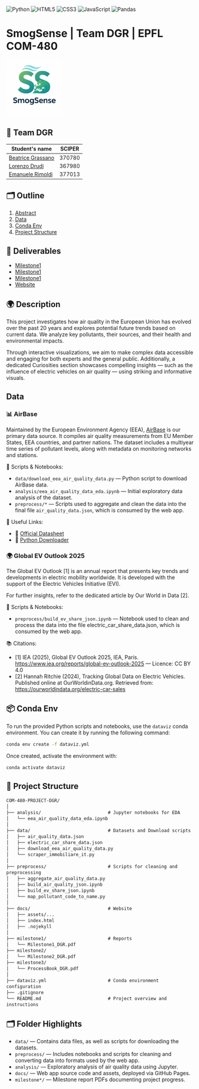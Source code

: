 ![Python](https://img.shields.io/badge/python-3670A0?style=for-the-badge&logo=python&logoColor=ffdd54)
![HTML5](https://img.shields.io/badge/html5-%23E34F26.svg?style=for-the-badge&logo=html5&logoColor=white)
![CSS3](https://img.shields.io/badge/css3-%231572B6.svg?style=for-the-badge&logo=css3&logoColor=white)
![JavaScript](https://img.shields.io/badge/javascript-%23323330.svg?style=for-the-badge&logo=javascript&logoColor=%23F7DF1E)
![Pandas](https://img.shields.io/badge/pandas-%23150458.svg?style=for-the-badge&logo=pandas&logoColor=white)

# SmogSense | Team DGR | EPFL COM-480

<img src="docs/assets/images/logo.png" alt="Logo" width="150" />

## 👥 Team DGR
| Student's name | SCIPER |
| -------------- | ------ |
| [Beatrice Grassano](https://github.com/beagrs) | 370780 |
| [Lorenzo Drudi](https://github.com/drudilorenzo/) | 367980 |
| [Emanuele Rimoldi](https://github.com/EmaRimoldi) | 377013 |

## 🗂️ Outline
1. [Abstract](#abstract)
2. [Data](#data)
3. [Conda Env](#conda-env)
4. [Project Structure](#project-structure)

## 📄 Deliverables
- [Milestone1](./milestone1/Milestone1_DGR.pdf)
- [Milestone1](./milestone2/Milestone2_DGR.pdf)
- [Milestone1](./milestone3/ProcessBook_DGR.pdf)
- [Website](https://com-480-data-visualization.github.io/com-480-project-DGR/)

## 🌍 Description

This project investigates how air quality in the European Union has evolved over the past 20 years and explores potential future trends based on current data. We analyze key pollutants, their sources, and their health and environmental impacts.

Through interactive visualizations, we aim to make complex data accessible and engaging for both experts and the general public. Additionally, a dedicated Curiosities section showcases compelling insights — such as the influence of electric vehicles on air quality — using striking and informative visuals.

## Data

### 📊 AirBase

Maintained by the European Environment Agency (EEA), [AirBase](https://www.eea.europa.eu/en/datahub/datahubitem-view/778ef9f5-6293-4846-badd-56a29c70880d?activeAccordion=1087599) is our primary data source. It compiles air quality measurements from EU Member States, EEA countries, and partner nations. The dataset includes a multiyear time series of pollutant levels, along with metadata on monitoring networks and stations.

🧪 Scripts & Notebooks:
- `data/download_eea_air_quality_data.py` — Python script to download AirBase data.
- `analysis/eea_air_quality_data_eda.ipynb` — Initial exploratory data analysis of the dataset.
- `preprocess/*` — Scripts used to aggregate and clean the data into the final file `air_quality_data.json`, which is consumed by the web app. 

🔗 Useful Links:
- 📄 [Official Datasheet](https://www.eea.europa.eu/data-and-maps/data/airbase-the-european-air-quality-database-6/airbase-products/data/file)
- 🐍 [Python Downloader](https://github.com/JohnPaton/airbase)

### 🌍 Global EV Outlook 2025

The Global EV Outlook [1] is an annual report that presents key trends and developments in electric mobility worldwide. It is developed with the support of the Electric Vehicles Initiative (EVI).

For further insights, refer to the dedicated article by Our World in Data [2].

🧪 Scripts & Notebooks:
- `preprocess/build_ev_share_json.ipynb` — Notebook used to clean and process the data into the file electric_car_share_data.json, which is consumed by the web app.

📚 Citations:
- [1] IEA (2025), Global EV Outlook 2025, IEA, Paris. https://www.iea.org/reports/global-ev-outlook-2025 — Licence: CC BY 4.0
- [2] Hannah Ritchie (2024), Tracking Global Data on Electric Vehicles. Published online at OurWorldinData.org. Retrieved from: https://ourworldindata.org/electric-car-sales

## 📦 Conda Env

To run the provided Python scripts and notebooks, use the `dataviz` conda environment.
You can create it by running the following command:

```bash
conda env create -f dataviz.yml
```

Once created, activate the environment with:

```bash
conda activate dataviz
```

## 🧱 Project Structure

```text
COM-480-PROJECT-DGR/
│
├── analysis/                         # Jupyter notebooks for EDA
│   └── eea_air_quality_data_eda.ipynb
│
├── data/                             # Datasets and Download scripts
│   ├── air_quality_data.json
│   ├── electric_car_share_data.json
│   ├── download_eea_air_quality_data.py
│   └── scraper_immobiliare_it.py
│
├── preprocess/                       # Scripts for cleaning and preprocessing
│   ├── aggregate_air_quality_data.py
│   ├── build_air_quality_json.ipynb
│   ├── build_ev_share_json.ipynb
│   └── map_pollutant_code_to_name.py
│
├── docs/                             # Website
│   ├── assets/...
│   ├── index.html
│   ├── .nojekyll
│
├── milestone1/                       # Reports
│   └── Milestone1_DGR.pdf
├── milestone2/
│   └── Milestone2_DGR.pdf
├── milestone3/
│   └── ProcessBook_DGR.pdf
│
├── dataviz.yml                       # Conda environment configuration
├── .gitignore
└── README.md                         # Project overview and instructions
```

## 🗂️ Folder Highlights

- `data/` — Contains data files, as well as scripts for downloading the datasets.
- `preprocess/` — Includes notebooks and scripts for cleaning and converting data into formats used by the web app.
- `analysis/` — Exploratory analysis of air quality data using Jupyter.
- `docs/` — Web app source code and assets, deployed via GitHub Pages.
- `milestone*/` — Milestone report PDFs documenting project progress.